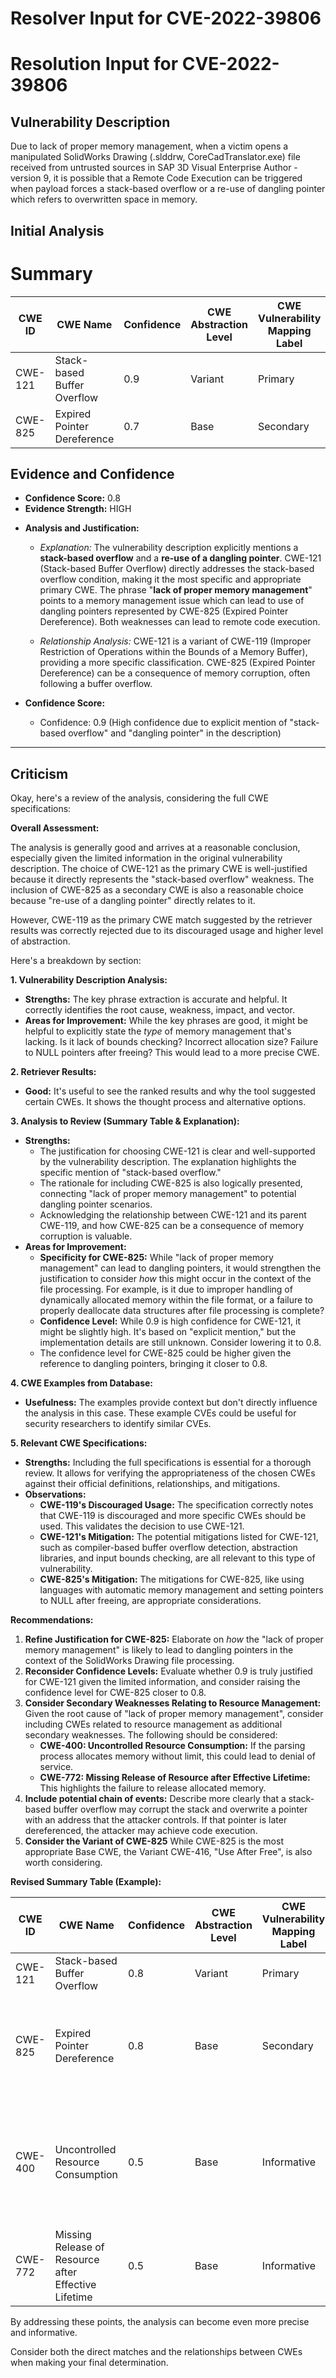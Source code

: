 # Resolver Input for CVE-2022-39806

# Resolution Input for CVE-2022-39806

## Vulnerability Description
Due to lack of proper memory management, when a victim opens a manipulated SolidWorks Drawing (.slddrw, CoreCadTranslator.exe) file received from untrusted sources in SAP 3D Visual Enterprise Author - version 9, it is possible that a Remote Code Execution can be triggered when payload forces a stack-based overflow or a re-use of dangling pointer which refers to overwritten space in memory.

## Initial Analysis
# Summary
| CWE ID | CWE Name | Confidence | CWE Abstraction Level | CWE Vulnerability Mapping Label | CWE-Vulnerability Mapping Notes |
|---|---|---|---|---|---|
| CWE-121 | Stack-based Buffer Overflow | 0.9 | Variant | Primary | Allowed |
| CWE-825 | Expired Pointer Dereference | 0.7 | Base | Secondary | Allowed |

## Evidence and Confidence

*   **Confidence Score:** 0.8
*   **Evidence Strength:** HIGH

- **Analysis and Justification:**  
  - *Explanation:* The vulnerability description explicitly mentions a **stack-based overflow** and a **re-use of a dangling pointer**. CWE-121 (Stack-based Buffer Overflow) directly addresses the stack-based overflow condition, making it the most specific and appropriate primary CWE. The phrase "**lack of proper memory management**" points to a memory management issue which can lead to use of dangling pointers represented by CWE-825 (Expired Pointer Dereference). Both weaknesses can lead to remote code execution.
  
  - *Relationship Analysis:* CWE-121 is a variant of CWE-119 (Improper Restriction of Operations within the Bounds of a Memory Buffer), providing a more specific classification. CWE-825 (Expired Pointer Dereference) can be a consequence of memory corruption, often following a buffer overflow.

- **Confidence Score:**  
  - Confidence: 0.9 (High confidence due to explicit mention of "stack-based overflow" and "dangling pointer" in the description)
---

## Criticism
Okay, here's a review of the analysis, considering the full CWE specifications:

**Overall Assessment:**

The analysis is generally good and arrives at a reasonable conclusion, especially given the limited information in the original vulnerability description. The choice of CWE-121 as the primary CWE is well-justified because it directly represents the "stack-based overflow" weakness. The inclusion of CWE-825 as a secondary CWE is also a reasonable choice because "re-use of a dangling pointer" directly relates to it.

However, CWE-119 as the primary CWE match suggested by the retriever results was correctly rejected due to its discouraged usage and higher level of abstraction.

Here's a breakdown by section:

**1. Vulnerability Description Analysis:**

*   **Strengths:** The key phrase extraction is accurate and helpful. It correctly identifies the root cause, weakness, impact, and vector.
*   **Areas for Improvement:** While the key phrases are good, it might be helpful to explicitly state the *type* of memory management that's lacking. Is it lack of bounds checking? Incorrect allocation size? Failure to NULL pointers after freeing? This would lead to a more precise CWE.

**2. Retriever Results:**

*   **Good:** It's useful to see the ranked results and why the tool suggested certain CWEs. It shows the thought process and alternative options.

**3. Analysis to Review (Summary Table & Explanation):**

*   **Strengths:**
    *   The justification for choosing CWE-121 is clear and well-supported by the vulnerability description.  The explanation highlights the specific mention of "stack-based overflow."
    *   The rationale for including CWE-825 is also logically presented, connecting "lack of proper memory management" to potential dangling pointer scenarios.
    *   Acknowledging the relationship between CWE-121 and its parent CWE-119, and how CWE-825 can be a consequence of memory corruption is valuable.
*   **Areas for Improvement:**
    *   **Specificity for CWE-825:** While "lack of proper memory management" can lead to dangling pointers, it would strengthen the justification to consider *how* this might occur in the context of the file processing. For example, is it due to improper handling of dynamically allocated memory within the file format, or a failure to properly deallocate data structures after file processing is complete?
    *   **Confidence Level:** While 0.9 is high confidence for CWE-121, it might be slightly high. It's based on "explicit mention," but the implementation details are still unknown. Consider lowering it to 0.8.
    *   The confidence level for CWE-825 could be higher given the reference to dangling pointers, bringing it closer to 0.8.

**4. CWE Examples from Database:**

*   **Usefulness:** The examples provide context but don't directly influence the analysis in this case. These example CVEs could be useful for security researchers to identify similar CVEs.

**5. Relevant CWE Specifications:**

*   **Strengths:** Including the full specifications is essential for a thorough review. It allows for verifying the appropriateness of the chosen CWEs against their official definitions, relationships, and mitigations.
*   **Observations:**
    *   **CWE-119's Discouraged Usage:** The specification correctly notes that CWE-119 is discouraged and more specific CWEs should be used. This validates the decision to use CWE-121.
    *   **CWE-121's Mitigation:** The potential mitigations listed for CWE-121, such as compiler-based buffer overflow detection, abstraction libraries, and input bounds checking, are all relevant to this type of vulnerability.
    *   **CWE-825's Mitigation:** The mitigations for CWE-825, like using languages with automatic memory management and setting pointers to NULL after freeing, are appropriate considerations.

**Recommendations:**

1.  **Refine Justification for CWE-825:** Elaborate on *how* the "lack of proper memory management" is likely to lead to dangling pointers in the context of the SolidWorks Drawing file processing.
2.  **Reconsider Confidence Levels:** Evaluate whether 0.9 is truly justified for CWE-121 given the limited information, and consider raising the confidence level for CWE-825 closer to 0.8.
3.  **Consider Secondary Weaknesses Relating to Resource Management:** Given the root cause of "lack of proper memory management", consider including CWEs related to resource management as additional secondary weaknesses. The following should be considered:
    *   **CWE-400: Uncontrolled Resource Consumption:** If the parsing process allocates memory without limit, this could lead to denial of service.
    *   **CWE-772: Missing Release of Resource after Effective Lifetime:** This highlights the failure to release allocated memory.
4.  **Include potential chain of events:** Describe more clearly that a stack-based buffer overflow may corrupt the stack and overwrite a pointer with an address that the attacker controls. If that pointer is later dereferenced, the attacker may achieve code execution.
5.  **Consider the Variant of CWE-825** While CWE-825 is the most appropriate Base CWE, the Variant CWE-416, "Use After Free", is also worth considering.

**Revised Summary Table (Example):**

| CWE ID    | CWE Name                       | Confidence | CWE Abstraction Level | CWE Vulnerability Mapping Label | CWE-Vulnerability Mapping Notes                                                                                                                                     |
| --------- | ------------------------------ | ---------- | ----------------------- | ------------------------------- | ------------------------------------------------------------------------------------------------------------------------------------------------------------------ |
| CWE-121   | Stack-based Buffer Overflow    | 0.8       | Variant                 | Primary                       | Allowed                                                                                                                                                 |
| CWE-825   | Expired Pointer Dereference     | 0.8      | Base                 | Secondary                     | Allowed - Potentially due to improper deallocation of memory within the file format.                                                                      |
| CWE-400   | Uncontrolled Resource Consumption | 0.5      | Base                 | Informative                     | Allowed - If the parsing process allocates memory without limit, this could lead to denial of service.                                                               |
| CWE-772   | Missing Release of Resource after Effective Lifetime | 0.5      | Base                 | Informative                     | Allowed - Highlights the failure to release allocated memory.                                                               |

By addressing these points, the analysis can become even more precise and informative.

Consider both the direct matches and the relationships between CWEs
when making your final determination.
        